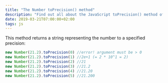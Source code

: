 ```yaml
---
title: "The Number toPrecision() method"
description: "Find out all about the JavaScript toPrecision() method of a number"
date: 2019-03-21T07:00:00+02:00
tags: js
---
```


This method returns a string representing the number to a specified precision:

```js
new Number(21.2).toPrecision(0) //error! argument must be > 0
new Number(21.2).toPrecision(1) //2e+1 (= 2 * 10^1 = 2)
new Number(21.2).toPrecision(2) //21
new Number(21.2).toPrecision(3) //21.2
new Number(21.2).toPrecision(4) //21.20
new Number(21.2).toPrecision(5) //21.200
```